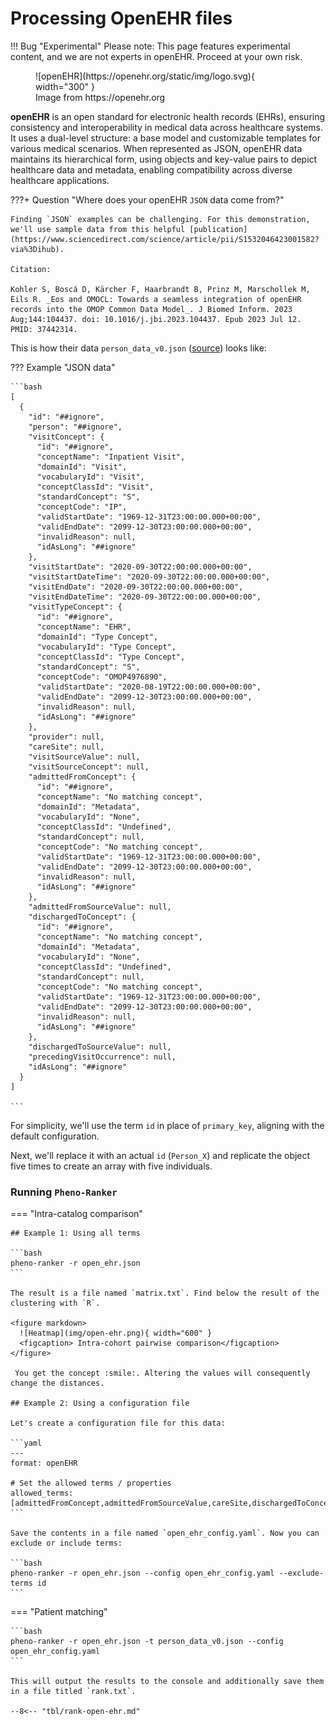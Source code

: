 # Processing OpenEHR files

!!! Bug "Experimental"
    Please note: This page features experimental content, and we are not experts in openEHR. Proceed at your own risk.

<figure markdown>
 ![openEHR](https://openehr.org/static/img/logo.svg){ width="300" }
 <figcaption> Image from https://openehr.org</figcaption>
</figure>

**openEHR** is an open standard for electronic health records (EHRs), ensuring consistency and interoperability in medical data across healthcare systems. It uses a dual-level structure: a base model and customizable templates for various medical scenarios. When represented as JSON, openEHR data maintains its hierarchical form, using objects and key-value pairs to depict healthcare data and metadata, enabling compatibility across diverse healthcare applications.


???+ Question "Where does your openEHR `JSON` data come from?"

    Finding `JSON` examples can be challenging. For this demonstration, we'll use sample data from this helpful [publication](https://www.sciencedirect.com/science/article/pii/S1532046423001582?via%3Dihub).

    Citation:

    Kohler S, Boscá D, Kärcher F, Haarbrandt B, Prinz M, Marschollek M, Eils R. _Eos and OMOCL: Towards a seamless integration of openEHR records into the OMOP Common Data Model_. J Biomed Inform. 2023 Aug;144:104437. doi: 10.1016/j.jbi.2023.104437. Epub 2023 Jul 12. PMID: 37442314.

This is how their data `person_data_v0.json` ([source](https://github.com/SevKohler/Eos/tree/main/src/test/java/json/output)) looks like:

??? Example "JSON data"

    ```bash
    [
      {
        "id": "##ignore",
        "person": "##ignore",
        "visitConcept": {
          "id": "##ignore",
          "conceptName": "Inpatient Visit",
          "domainId": "Visit",
          "vocabularyId": "Visit",
          "conceptClassId": "Visit",
          "standardConcept": "S",
          "conceptCode": "IP",
          "validStartDate": "1969-12-31T23:00:00.000+00:00",
          "validEndDate": "2099-12-30T23:00:00.000+00:00",
          "invalidReason": null,
          "idAsLong": "##ignore"
        },
        "visitStartDate": "2020-09-30T22:00:00.000+00:00",
        "visitStartDateTime": "2020-09-30T22:00:00.000+00:00",
        "visitEndDate": "2020-09-30T22:00:00.000+00:00",
        "visitEndDateTime": "2020-09-30T22:00:00.000+00:00",
        "visitTypeConcept": {
          "id": "##ignore",
          "conceptName": "EHR",
          "domainId": "Type Concept",
          "vocabularyId": "Type Concept",
          "conceptClassId": "Type Concept",
          "standardConcept": "S",
          "conceptCode": "OMOP4976890",
          "validStartDate": "2020-08-19T22:00:00.000+00:00",
          "validEndDate": "2099-12-30T23:00:00.000+00:00",
          "invalidReason": null,
          "idAsLong": "##ignore"
        },
        "provider": null,
        "careSite": null,
        "visitSourceValue": null,
        "visitSourceConcept": null,
        "admittedFromConcept": {
          "id": "##ignore",
          "conceptName": "No matching concept",
          "domainId": "Metadata",
          "vocabularyId": "None",
          "conceptClassId": "Undefined",
          "standardConcept": null,
          "conceptCode": "No matching concept",
          "validStartDate": "1969-12-31T23:00:00.000+00:00",
          "validEndDate": "2099-12-30T23:00:00.000+00:00",
          "invalidReason": null,
          "idAsLong": "##ignore"
        },
        "admittedFromSourceValue": null,
        "dischargedToConcept": {
          "id": "##ignore",
          "conceptName": "No matching concept",
          "domainId": "Metadata",
          "vocabularyId": "None",
          "conceptClassId": "Undefined",
          "standardConcept": null,
          "conceptCode": "No matching concept",
          "validStartDate": "1969-12-31T23:00:00.000+00:00",
          "validEndDate": "2099-12-30T23:00:00.000+00:00",
          "invalidReason": null,
          "idAsLong": "##ignore"
        },
        "dischargedToSourceValue": null,
        "precedingVisitOccurrence": null,
        "idAsLong": "##ignore"
      }
    ]
    
    ```

For simplicity, we'll use the term `id` in place of `primary_key`, aligning with the default configuration.

Next, we'll replace it with an actual `id` (`Person_X`) and replicate the object five times to create an array with five individuals.

### Running `Pheno-Ranker`

=== "Intra-catalog comparison"

    ## Example 1: Using all terms

    ```bash
    pheno-ranker -r open_ehr.json
    ```

    The result is a file named `matrix.txt`. Find below the result of the clustering with `R`.

    <figure markdown>
      ![Heatmap](img/open-ehr.png){ width="600" }
      <figcaption> Intra-cohort pairwise comparison</figcaption>
    </figure>

     You get the concept :smile:. Altering the values will consequently change the distances.

    ## Example 2: Using a configuration file

    Let's create a configuration file for this data:

    ```yaml
    ---
    format: openEHR

    # Set the allowed terms / properties
    allowed_terms: [admittedFromConcept,admittedFromSourceValue,careSite,dischargedToConcept,dischargedToSourceValue,id,idAsLong,person,precedingVisitOccurrence,provider,visitConcept,visitEndDate,visitEndDateTime,visitSourceConcept,visitSourceValue,visitStartDate,visitStartDateTime,visitTypeConcept]
    ```

    Save the contents in a file named `open_ehr_config.yaml`. Now you can exclude or include terms:

    ```bash
    pheno-ranker -r open_ehr.json --config open_ehr_config.yaml --exclude-terms id
    ```

=== "Patient matching"

    ```bash
    pheno-ranker -r open_ehr.json -t person_data_v0.json --config open_ehr_config.yaml
    ```

    This will output the results to the console and additionally save them in a file titled `rank.txt`.

    --8<-- "tbl/rank-open-ehr.md"
